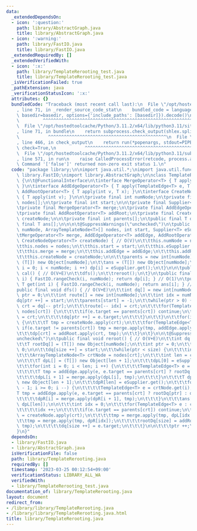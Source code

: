 ```yaml
---
data:
  _extendedDependsOn:
  - icon: ':question:'
    path: library/AbstractGraph.java
    title: library/AbstractGraph.java
  - icon: ':warning:'
    path: library/FastIO.java
    title: library/FastIO.java
  _extendedRequiredBy: []
  _extendedVerifiedWith:
  - icon: ':x:'
    path: library/TemplateRerooting_test.java
    title: library/TemplateRerooting_test.java
  _isVerificationFailed: true
  _pathExtension: java
  _verificationStatusIcon: ':x:'
  attributes: {}
  bundledCode: "Traceback (most recent call last):\n  File \"/opt/hostedtoolcache/Python/3.11.2/x64/lib/python3.11/site-packages/onlinejudge_verify/documentation/build.py\"\
    , line 71, in _render_source_code_stat\n    bundled_code = language.bundle(stat.path,\
    \ basedir=basedir, options={'include_paths': [basedir]}).decode()\n          \
    \         ^^^^^^^^^^^^^^^^^^^^^^^^^^^^^^^^^^^^^^^^^^^^^^^^^^^^^^^^^^^^^^^^^^^^^^^^^^^^^^^^^\n\
    \  File \"/opt/hostedtoolcache/Python/3.11.2/x64/lib/python3.11/site-packages/onlinejudge_verify/languages/user_defined.py\"\
    , line 71, in bundle\n    return subprocess.check_output(shlex.split(command))\n\
    \           ^^^^^^^^^^^^^^^^^^^^^^^^^^^^^^^^^^^^^^^^^^^^^\n  File \"/opt/hostedtoolcache/Python/3.11.2/x64/lib/python3.11/subprocess.py\"\
    , line 466, in check_output\n    return run(*popenargs, stdout=PIPE, timeout=timeout,\
    \ check=True,\n           ^^^^^^^^^^^^^^^^^^^^^^^^^^^^^^^^^^^^^^^^^^^^^^^^^^^^^^^^^\n\
    \  File \"/opt/hostedtoolcache/Python/3.11.2/x64/lib/python3.11/subprocess.py\"\
    , line 571, in run\n    raise CalledProcessError(retcode, process.args,\nsubprocess.CalledProcessError:\
    \ Command '['false']' returned non-zero exit status 1.\n"
  code: "package library;\n\nimport java.util.*;\nimport java.util.function.*;\nimport\
    \ library.FastIO;\nimport library.AbstractGraph;\n\nclass TemplateRerooting<T>\
    \ {\n\t@FunctionalInterface\n\tinterface MergeOperator<T> { T apply(T x1, T x2);\
    \ }\n\tinterface AddEdgeOperator<T> { T apply(TemplateEdge<T> e, T x); }\n\tinterface\
    \ AddRootOperator<T> { T apply(int v, T x); }\n\tinterface CreateNodeOperator<T>\
    \ { T apply(int v); }\n\n\tprivate final int numNode;\n\tprivate final ArrayTemplateNode<T>\
    \ nodes[];\n\tprivate final int start;\n\n\tprivate final Supplier<T> eSupplier;\n\
    \tprivate final MergeOperator<T> merge;\n\tprivate final AddEdgeOperator<T> addEdge;\n\
    \tprivate final AddRootOperator<T> addRoot;\n\tprivate final CreateNodeOperator<T>\
    \ createNode;\n\n\tprivate final int parents[];\n\tpublic final T dp[];\n\tpublic\
    \ final T ans[];\n\n\n\t@SuppressWarnings(\"unchecked\")\n\tpublic TemplateRerooting(int\
    \ numNode, ArrayTemplateNode<T>[] nodes, int start, Supplier<T> eSupplier,\n\t\
    \tMergeOperator<T> merge, AddEdgeOperator<T> addEdge, AddRootOperator<T> addRoot,\
    \ CreateNodeOperator<T> createNode) { // O(V)\n\t\tthis.numNode = numNode;\n\t\
    \tthis.nodes = nodes;\n\t\tthis.start = start;\n\t\tthis.eSupplier = eSupplier;\n\
    \t\tthis.merge = merge;\n\t\tthis.addEdge = addEdge;\n\t\tthis.addRoot = addRoot;\n\
    \t\tthis.createNode = createNode;\n\n\t\tparents = new int[numNode];\n\t\tdp =\
    \ (T[]) new Object[numNode];\n\t\tans = (T[]) new Object[numNode];\n\t\tfor(int\
    \ i = 0; i < numNode; i ++) dp[i] = eSupplier.get();\n\t}\n\n\tpublic final void\
    \ cal() { // O(V+E)\n\t\tdfs();\n\t\treroot();\n\t}\n\tpublic final T getDp(int\
    \ i) { FastIO.rangeCheck(i, numNode); return dp[i]; } // O(1)\n\tpublic final\
    \ T get(int i) { FastIO.rangeCheck(i, numNode); return ans[i]; } // O(1)\n\n\t\
    public final void dfs() { // O(V+E)\n\t\tint dq[] = new int[numNode];\n\t\tint\
    \ ptr = 0;\n\t\tint route[] = new int[numNode];\n\t\tint idx = numNode;\n\n\t\t\
    dq[ptr ++] = start;\n\t\tparents[start] = -1;\n\t\twhile(ptr > 0) {\n\t\t\tint\
    \ crt = dq[-- ptr];\n\t\t\troute[-- idx] = crt;\n\t\t\tfor(TemplateEdge<T> e :\
    \ nodes[crt]) {\n\t\t\t\tif(e.target == parents[crt]) continue;\n\t\t\t\tparents[e.target]\
    \ = crt;\n\t\t\t\tdq[ptr ++] = e.target;\n\t\t\t}\n\t\t}\n\t\tfor(int crt : route)\
    \ {\n\t\t\tT tmp = createNode.apply(crt);\n\t\t\tfor(TemplateEdge<T> e : nodes[crt])\
    \ if(e.target != parents[crt]) tmp = merge.apply(tmp, addEdge.apply(e, dp[e.target]));\n\
    \t\t\tdp[crt] = addRoot.apply(crt, tmp);\n\t\t}\n\t}\n\n\t@SuppressWarnings(\"\
    unchecked\")\n\tpublic final void reroot() { // O(V+E)\n\t\tint dq[] = new int[numNode];\n\
    \t\tT rootDq[] = (T[]) new Object[numNode];\n\t\tint ptr = 0;\n\t\tint size =\
    \ 0;\n\n\t\tdq[size ++] = start;\n\t\twhile(ptr < size) {\n\t\t\tint crt = dq[ptr];\n\
    \t\t\tArrayTemplateNode<T> crtNode = nodes[crt];\n\t\t\tint len = crtNode.size();\n\
    \n\t\t\tT dpL[] = (T[]) new Object[len + 1];\n\t\t\tdpL[0] = eSupplier.get();\n\
    \t\t\tfor(int i = 0; i < len; i ++) {\n\t\t\t\tTemplateEdge<T> e = crtNode.get(i);\n\
    \t\t\t\tT tmp = addEdge.apply(e, e.target == parents[crt] ? rootDq[ptr] : dp[e.target]);\n\
    \t\t\t\tdpL[i + 1] = merge.apply(dpL[i], tmp);\n\t\t\t}\n\t\t\tT dpR[] = (T[])\
    \ new Object[len + 1];\n\t\t\tdpR[len] = eSupplier.get();\n\t\t\tfor(int i = len\
    \ - 1; i >= 0; i --) {\n\t\t\t\tTemplateEdge<T> e = crtNode.get(i);\n\t\t\t\t\
    T tmp = addEdge.apply(e, e.target == parents[crt] ? rootDq[ptr] : dp[e.target]);\n\
    \t\t\t\tdpR[i] = merge.apply(dpR[i + 1], tmp);\n\t\t\t}\n\t\t\tans[crt] = addRoot.apply(crt,\
    \ dpL[len]);\n\n\t\t\tint idx = 0;\n\t\t\tfor(TemplateEdge<T> e : crtNode) {\n\
    \t\t\t\tidx ++;\n\t\t\t\tif(e.target == parents[crt]) continue;\n\t\t\t\tT tmp\
    \ = createNode.apply(crt);\n\t\t\t\ttmp = merge.apply(tmp, dpL[idx - 1]);\n\t\t\
    \t\ttmp = merge.apply(tmp, dpR[idx]);\n\t\t\t\trootDq[size] = addRoot.apply(crt,\
    \ tmp);\n\t\t\t\tdq[size ++] = e.target;\n\t\t\t}\n\n\t\t\tptr ++;\n\t\t}\n\t\
    }\n}"
  dependsOn:
  - library/FastIO.java
  - library/AbstractGraph.java
  isVerificationFile: false
  path: library/TemplateRerooting.java
  requiredBy: []
  timestamp: '2023-03-25 00:12:54+09:00'
  verificationStatus: LIBRARY_ALL_WA
  verifiedWith:
  - library/TemplateRerooting_test.java
documentation_of: library/TemplateRerooting.java
layout: document
redirect_from:
- /library/library/TemplateRerooting.java
- /library/library/TemplateRerooting.java.html
title: library/TemplateRerooting.java
---
```


